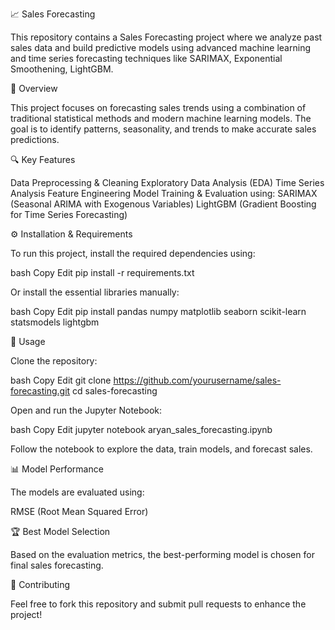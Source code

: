 📈 Sales Forecasting


This repository contains a Sales Forecasting project where we analyze past sales data and build predictive models using advanced machine learning and time series forecasting techniques like SARIMAX, Exponential Smoothening, LightGBM.


📝 Overview

This project focuses on forecasting sales trends using a combination of traditional statistical methods and modern machine learning models. The goal is to identify patterns, seasonality, and trends to make accurate sales predictions.

🔍 Key Features


Data Preprocessing & Cleaning
Exploratory Data Analysis (EDA)
Time Series Analysis
Feature Engineering
Model Training & Evaluation using:
SARIMAX (Seasonal ARIMA with Exogenous Variables)
LightGBM (Gradient Boosting for Time Series Forecasting)

⚙️ Installation & Requirements


To run this project, install the required dependencies using:

bash
Copy
Edit
pip install -r requirements.txt

Or install the essential libraries manually:

bash
Copy
Edit
pip install pandas numpy matplotlib seaborn scikit-learn statsmodels lightgbm


🚀 Usage

Clone the repository:

bash
Copy
Edit
git clone https://github.com/yourusername/sales-forecasting.git
cd sales-forecasting

Open and run the Jupyter Notebook:

bash
Copy
Edit
jupyter notebook aryan_sales_forecasting.ipynb

Follow the notebook to explore the data, train models, and forecast sales.

📊 Model Performance

The models are evaluated using:

RMSE (Root Mean Squared Error)

🏆 Best Model Selection

Based on the evaluation metrics, the best-performing model is chosen for final sales forecasting.

🤝 Contributing

Feel free to fork this repository and submit pull requests to enhance the project!



